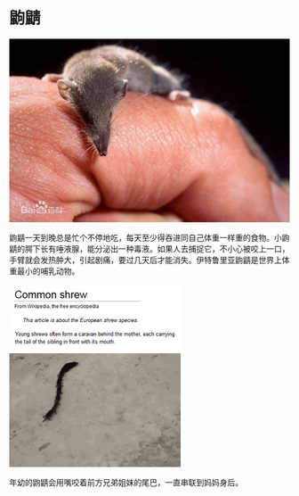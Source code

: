 # 鼩鼱

![](01.png)

鼩鼱一天到晚总是忙个不停地吃，每天至少得吞进同自己体重一样重的食物。小鼩鼱的腭下长有唾液腺，能分泌出一种毒液。如果人去捕捉它，不小心被咬上一口，手臂就会发热肿大，引起剧痛，要过几天后才能消失。伊特鲁里亚鼩鼱是世界上体重最小的哺乳动物。

![](01.gif)

年幼的鼩鼱会用嘴咬着前方兄弟姐妹的尾巴，一直串联到妈妈身后。

